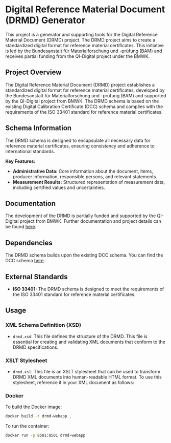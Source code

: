 # Digital Reference Material Document (DRMD) Generator

This project is a generator and supporting tools for the Digital Reference Material Document (DRMD) project. The DRMD project aims to create a standardized digital format for reference material certificates. This initiative is led by the Bundesanstalt für Materialforschung und -prüfung (BAM) and receives partial funding from the QI-Digital project under the BMWK.

## Project Overview

The Digital Reference Material Document (DRMD) project establishes a standardized digital format for reference material certificates, developed by the Bundesanstalt für Materialforschung und -prüfung (BAM) and supported by the QI-Digital project from BMWK. The DRMD schema is based on the existing Digital Calibration Certificate (DCC) schema and complies with the requirements of the ISO 33401 standard for reference material certificates.

## Schema Information

The DRMD schema is designed to encapsulate all necessary data for reference material certificates, ensuring consistency and adherence to international standards.

**Key Features:**

*   **Administrative Data:** Core information about the document, items, producer information, responsible persons, and relevant statements.
*   **Measurement Results:** Structured representation of measurement data, including certified values and uncertainties.

## Documentation

The development of the DRMD is partially funded and supported by the QI-Digital project from BMWK. Further documentation and project details can be found [here](link-to-drmd-documentation).

## Dependencies

The DRMD schema builds upon the existing DCC schema. You can find the DCC schema [here](link-to-dcc-schema).

## External Standards

*   **ISO 33401:** The DRMD schema is designed to meet the requirements of the ISO 33401 standard for reference material certificates.

## Usage

### XML Schema Definition (XSD)

*   `drmd.xsd`: This file defines the structure of the DRMD. This file is essential for creating and validating XML documents that conform to the DRMD specifications.

### XSLT Stylesheet

*   `drmd.xsl`: This file is an XSLT stylesheet that can be used to transform DRMD XML documents into human-readable HTML format. To use this stylesheet, reference it in your XML document as follows:


### Docker

To build the Docker image:

```bash
docker build -t drmd-webapp .
```

To run the container:

```bash
docker run -p 8501:8501 drmd-webapp
```
